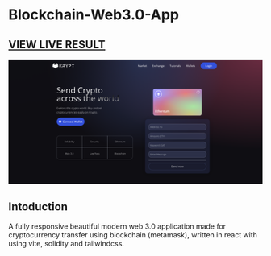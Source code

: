 # Blockchain-Web3.0-App

## <a href="https://kryptether.netlify.app/">VIEW LIVE RESULT</a>

![Image text](https://github.com/MorgDzh/Blockchain-Web3.0-App/blob/main/client/images/resimg.png)

## Intoduction

A fully responsive beautiful modern web 3.0 application made for cryptocurrency transfer using blockchain (metamask), written in react with using vite, solidity and tailwindcss.
